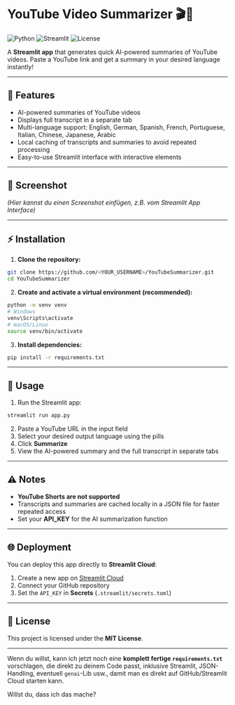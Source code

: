 # YouTube Video Summarizer 🎬🤖

![Python](https://img.shields.io/badge/Python-3.10+-blue)
![Streamlit](https://img.shields.io/badge/Streamlit-App-green)
![License](https://img.shields.io/badge/License-MIT-yellow)

A **Streamlit app** that generates quick AI-powered summaries of YouTube videos. Paste a YouTube link and get a summary in your desired language instantly!

---

## 🚀 Features

* AI-powered summaries of YouTube videos
* Displays full transcript in a separate tab
* Multi-language support:
  English, German, Spanish, French, Portuguese, Italian, Chinese, Japanese, Arabic
* Local caching of transcripts and summaries to avoid repeated processing
* Easy-to-use Streamlit interface with interactive elements

---

## 📸 Screenshot

*(Hier kannst du einen Screenshot einfügen, z.B. vom Streamlit App Interface)*

---

## ⚡ Installation

1. **Clone the repository:**

```bash
git clone https://github.com/<YOUR_USERNAME>/YouTubeSummarizer.git
cd YouTubeSummarizer
```

2. **Create and activate a virtual environment (recommended):**

```bash
python -m venv venv
# Windows
venv\Scripts\activate
# macOS/Linux
source venv/bin/activate
```

3. **Install dependencies:**

```bash
pip install -r requirements.txt
```

---

## 🏃 Usage

1. Run the Streamlit app:

```bash
streamlit run app.py
```

2. Paste a YouTube URL in the input field
3. Select your desired output language using the pills
4. Click **Summarize**
5. View the AI-powered summary and the full transcript in separate tabs

---

## ⚠️ Notes

* **YouTube Shorts are not supported**
* Transcripts and summaries are cached locally in a JSON file for faster repeated access
* Set your **API\_KEY** for the AI summarization function

---

## 🌐 Deployment

You can deploy this app directly to **Streamlit Cloud**:

1. Create a new app on [Streamlit Cloud](https://share.streamlit.io/)
2. Connect your GitHub repository
3. Set the `API_KEY` in **Secrets** (`.streamlit/secrets.toml`)

---

## 📄 License

This project is licensed under the **MIT License**.

---

Wenn du willst, kann ich jetzt noch eine **komplett fertige `requirements.txt`** vorschlagen, die direkt zu deinem Code passt, inklusive Streamlit, JSON-Handling, eventuell `genai`-Lib usw., damit man es direkt auf GitHub/Streamlit Cloud starten kann.

Willst du, dass ich das mache?
